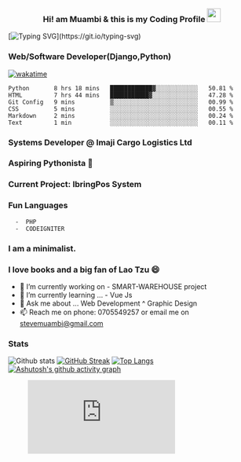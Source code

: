 <h3 align="center">
  Hi! am Muambi & this is my Coding Profile
  <img src="https://media.giphy.com/media/hvRJCLFzcasrR4ia7z/giphy.gif" width="28">
</h3>

[![Typing SVG](https://readme-typing-svg.herokuapp.com?color=%23135704&lines=Hi!+There+I+am+Stephen.;+A+Django+Web+Developer;Striving+to+become+a+fulltime+;software+developer....)](https://git.io/typing-svg)





### Web/Software Developer(Django,Python) 
[![wakatime](https://wakatime.com/badge/user/563ecbb7-89c4-4563-82c1-258e14191d74.svg)](https://wakatime.com/@563ecbb7-89c4-4563-82c1-258e14191d74) 

<!--START_SECTION:waka-->

```text
Python       8 hrs 18 mins   ████████████▓░░░░░░░░░░░░   50.81 %
HTML         7 hrs 44 mins   ███████████▓░░░░░░░░░░░░░   47.28 %
Git Config   9 mins          ▒░░░░░░░░░░░░░░░░░░░░░░░░   00.99 %
CSS          5 mins          ░░░░░░░░░░░░░░░░░░░░░░░░░   00.55 %
Markdown     2 mins          ░░░░░░░░░░░░░░░░░░░░░░░░░   00.24 %
Text         1 min           ░░░░░░░░░░░░░░░░░░░░░░░░░   00.11 %
```

<!--END_SECTION:waka-->


### Systems Developer @ Imaji Cargo Logistics Ltd
### Aspiring Pythonista 🔭
### Current Project: IbringPos System
### Fun Languages 
      -  PHP
      -  CODEIGNITER
### I am a minimalist.    
### I love books and a big fan of Lao Tzu 😄


- 🔭 I’m currently working on -  SMART-WAREHOUSE project
- 🌱 I’m currently learning ... - Vue Js 
- 💬 Ask me about ... Web Development ^ Graphic Design
- 📫 Reach me on phone: 0705549257 or email me on stevemuambi@gmail.com


### Stats
![Github stats](https://github-readme-stats.vercel.app/api?username=stevescilar&theme=onedark&show_icons=true)
[![GitHub Streak](https://github-readme-streak-stats.herokuapp.com?user=stevescilar&theme=onedark&date_format=j%20M%5B%20Y%5D)](https://git.io/streak-stats)
[![Top Langs](https://github-readme-stats.vercel.app/api/top-langs/?username=stevescilar)](https://github.com/stevescilar/github-readme-stats)
[![Ashutosh's github activity graph](https://activity-graph.herokuapp.com/graph?username=stevescilar&theme=react-dark)](https://github.com/stevescilar/github-readme-activity-graph)

<figure><embed src="https://wakatime.com/share/@Master_Steve/6d044235-b3e1-4507-8aa0-613db28c680c.svg"></embed></figure>
